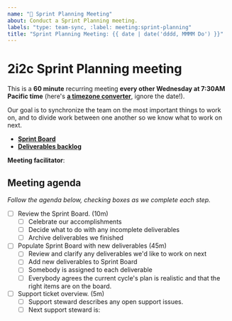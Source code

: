 ```yaml
---
name: "🚀 Sprint Planning Meeting"
about: Conduct a Sprint Planning meeting.
labels: "type: team-sync, :label: meeting:sprint-planning"
title: "Sprint Planning Meeting: {{ date | date('dddd, MMMM Do') }}"
---
```


# 2i2c Sprint Planning meeting

This is a **60 minute** recurring meeting **every other Wednesday at 7:30AM Pacific time** (here's [**a timezone converter**](https://arewemeetingyet.com/Los%20Angeles/2000-01-01/07:30/2i2c%20Team%20Meeting#eyJ1cmwiOiJodHRwczovL2hhY2ttZC5pby9ZNVNCTXhWN1I2Q01xemVUWGdtNWtBIn0=), ignore the date!).

Our goal is to synchronize the team on the most important things to work on, and to divide work between one another so we know what to work on next.

- [**Sprint Board**](https://github.com/orgs/2i2c-org/projects/21)
- [**Deliverables backlog**](https://github.com/orgs/2i2c-org/projects/22)

**Meeting facilitator**: <INSERT FACILITATOR HERE>

## Meeting agenda

_Follow the agenda below, checking boxes as we complete each step._


- [ ] Review the Sprint Board. (10m)
  - [ ] Celebrate our accomplishments
  - [ ] Decide what to do with any incomplete deliverables
  - [ ] Archive deliverables we finished
- [ ] Populate Sprint Board with new deliverables (45m)
  - [ ] Review and clarify any deliverables we'd like to work on next
  - [ ] Add new deliverables to Sprint Board
  - [ ] Somebody is assigned to each deliverable
  - [ ] Everybody agrees the current cycle's plan is realistic and that the right items are on the board.
- [ ] Support ticket overview. (5m)
  - [ ] Support steward describes any open support issues.
  - [ ] Next support steward is: <INSERT NAME HERE>
